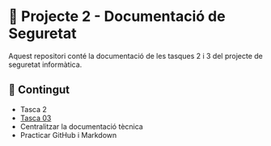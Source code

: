 # 📁 Projecte 2 - Documentació de Seguretat

Aquest repositori conté la documentació de les tasques 2 i 3 del projecte de seguretat informàtica.

## 📂 Contingut
- Tasca 2
- [Tasca 03](./tasca3/README.md)
- Centralitzar la documentació tècnica
- Practicar GitHub i Markdown
